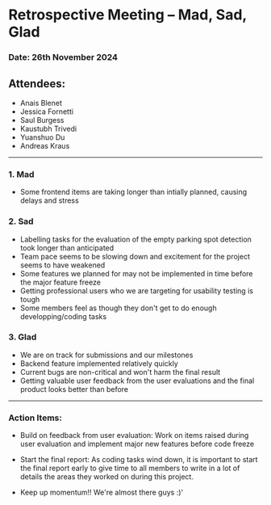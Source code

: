 # Retrospective Meeting – **Mad, Sad, Glad**

### Date: 26th November 2024

## Attendees:

- Anais Blenet
- Jessica Fornetti
- Saul Burgess
- Kaustubh Trivedi
- Yuanshuo Du
- Andreas Kraus

---

### **1. Mad**

- Some frontend items are taking longer than intially planned, causing delays and stress

### **2. Sad**

- Labelling tasks for the evaluation of the empty parking spot detection took longer than anticipated
- Team pace seems to be slowing down and excitement for the project seems to have weakened
- Some features we planned for may not be implemented in time before the major feature freeze
- Getting professional users who we are targeting for usability testing is tough
- Some members feel as though they don't get to do enough developping/coding tasks

### **3. Glad**

- We are on track for submissions and our milestones
- Backend feature implemented relatively quickly
- Current bugs are non-critical and won't harm the final result
- Getting valuable user feedback from the user evaluations and the final product looks better than before

---

### **Action Items:**

- Build on feedback from user evaluation:
  Work on items raised during user evaluation and implement major new features before code freeze

- Start the final report:
  As coding tasks wind down, it is important to start the final report early to give time to all members to write in a lot of details the areas they worked on during this project.

- Keep up momentum!! We're almost there guys :)'
